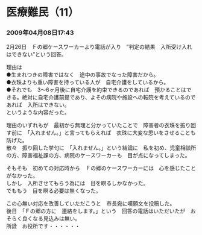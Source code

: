 # 医療難民（11）
### 2009年04月08日17:43

2月26日　Ｆの郷ケースワーカーより電話が入り　”判定の結果　入所受け入れはできない”という回答。

理由は  
●生まれつきの障害ではなく　途中の事故でなった障害だから。  
●衣珠よりも重い障害を持っている人が　自宅介護をしているから。  
●それでも　3～6ヶ月後に自宅介護を約束できるのであれば　預かることはできる。絶対に自宅介護前提であり、よその病院や施設への転院を考えているのであれば　入所はできない。  
というような内容だった。

理由のいずれもが　最初から無理と分かっていたことで　障害者の衣珠を振り回す前に　「入れません。」と言ってもらえれば　衣珠に大変な思いをさせることも防げた。  
散々　振り回した挙句に　「入れません。」という結論に　私を初め、児童相談所の方、障害福祉課の方、病院のケースワーカーも　目が点になってしまった。

そもそも　初めての対応時から　Ｆの郷のケースワーカーには　心を感じたことがなかった。  
しかし　入所させてもらう為には　目を瞑るしかなかった。  
でももう　目を瞑る必要は無くなった。

この心無い対応を改善していただこうと　市長宛に嘆願文を投稿した。  
後日　「Ｆの郷の方に　連絡をします。」という　回答の電話はいただいたが　おそらく良くなる見込みは無い。  
所詮　お役所です・・・・・・